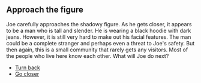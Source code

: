 ## Approach the figure

Joe carefully approaches the shadowy figure. As he gets closer, it appears to be a man who is tall and slender. He is wearing a black hoodie with dark jeans. However, it is still very hard to make out his facial features. The man could be a complete stranger and perhaps even a threat to Joe's safety. But then again, this is a small community that rarely gets any visitors. Most of the people who live here know each other. What will Joe do next?

- [Turn back](approach-figure-ending.md)
- [Go closer](approach-figure-ending.md)